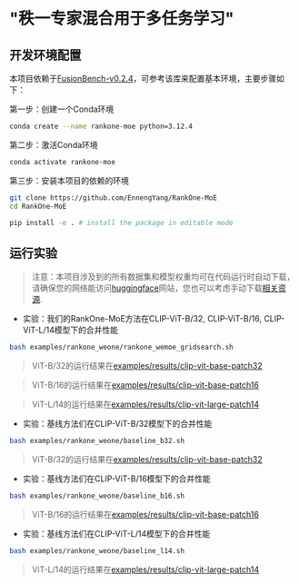 # "秩一专家混合用于多任务学习"

## 开发环境配置
本项目依赖于[FusionBench-v0.2.4](https://github.com/tanganke/fusion_bench)，可参考该库来配置基本环境，主要步骤如下：

第一步：创建一个Conda环境
```bash
conda create --name rankone-moe python=3.12.4
```

第二步：激活Conda环境
```bash
conda activate rankone-moe
```

第三步：安装本项目的依赖的环境
```bash
git clone https://github.com/EnnengYang/RankOne-MoE
cd RankOne-MoE

pip install -e . # install the package in editable mode
```


## 运行实验

> 注意：本项目涉及到的所有数据集和模型权重均可在代码运行时自动下载，请确保您的网络能访问[huggingface](https://huggingface.co/)网站，您也可以考虑手动下载[相关资源](https://huggingface.co/tanganke).


- 实验：我们的RankOne-MoE方法在CLIP-ViT-B/32, CLIP-ViT-B/16, CLIP-ViT-L/14模型下的合并性能
```bash
bash examples/rankone_weone/rankone_wemoe_gridsearch.sh
```
> ViT-B/32的运行结果在[examples/results/clip-vit-base-patch32](https://github.com/EnnengYang/RankOne-MoE/tree/main/examples/results/clip-vit-base-patch32)

> ViT-B/16的运行结果在[examples/results/clip-vit-base-patch16](https://github.com/EnnengYang/RankOne-MoE/tree/main/examples/results/clip-vit-base-patch16)

> ViT-L/14的运行结果在[examples/results/clip-vit-large-patch14](https://github.com/EnnengYang/RankOne-MoE/tree/main/examples/results/clip-vit-large-patch14)

- 实验：基线方法们在CLIP-ViT-B/32模型下的合并性能
```bash
bash examples/rankone_weone/baseline_b32.sh
```
> ViT-B/32的运行结果在[examples/results/clip-vit-base-patch32](https://github.com/EnnengYang/RankOne-MoE/tree/main/examples/results/clip-vit-base-patch32)

- 实验：基线方法们在CLIP-ViT-B/16模型下的合并性能
```bash
bash examples/rankone_weone/baseline_b16.sh
```
>  ViT-B/16的运行结果在[examples/results/clip-vit-base-patch16](https://github.com/EnnengYang/RankOne-MoE/tree/main/examples/results/clip-vit-base-patch16)

- 实验：基线方法们在CLIP-ViT-L/14模型下的合并性能
```bash
bash examples/rankone_weone/baseline_l14.sh
```
> ViT-L/14的运行结果在[examples/results/clip-vit-large-patch14](https://github.com/EnnengYang/RankOne-MoE/tree/main/examples/results/clip-vit-large-patch14)
